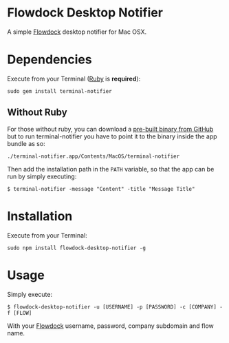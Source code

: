 # Flowdock Desktop Notifier

A simple [Flowdock](http://flowdock.com) desktop notifier for Mac OSX.

# Dependencies

Execute from your Terminal ([Ruby](http://www.ruby-lang.org/) is **required**):

```
sudo gem install terminal-notifier
```

## Without Ruby

For those without ruby, you can download a [pre-built binary from GitHub](https://github.com/alloy/terminal-notifier/downloads) but to run terminal-notifier you have to point it to the binary inside the app bundle as so:

```
./terminal-notifier.app/Contents/MacOS/terminal-notifier
```

Then add the installation path in the `PATH` variable, so that the app can be run by simply executing:

```
$ terminal-notifier -message "Content" -title "Message Title"
``` 

# Installation

Execute from your Terminal:

```
sudo npm install flowdock-desktop-notifier -g
```

# Usage

Simply execute:

```
$ flowdock-desktop-notifier -u [USERNAME] -p [PASSWORD] -c [COMPANY] -f [FLOW]
```

With your [Flowdock](http://flowdock.com) username, password, company subdomain and flow name.